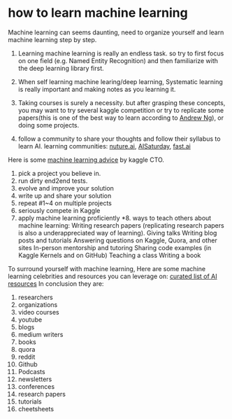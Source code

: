 # how to learn machine learning

Machine learning can seems daunting, need to organize yourself and learn machine learning step by step.
1. Learning machine learning is really an endless task. so try to first focus on one field (e.g. Named Entity Recognition) and then familiarize with the deep learning library first.

1. When self learning machine learing/deep learning, Systematic learning is really important and making notes as you learning it.
    
1. Taking courses is surely a necessity. but after grasping these concepts, you may want to try several kaggle competition or try to replicate some papers(this is one of the best way to learn according to [Andrew Ng](https://www.quora.com/How-can-beginners-in-machine-learning-who-have-finished-their-MOOCs-in-machine-learning-and-deep-learning-take-it-to-the-next-level-and-get-to-the-point-of-being-able-to-read-research-papers-productively-contribute-in-an-industry)), or doing some projects.

1. follow a community to share your thoughts and follow their syllabus to learn AI. learning communities:
[nuture.ai](https://nurture.ai/), [AISaturday](https://nurture.ai/ai-saturdays), [fast.ai](www.fast.ai)


Here is some [machine learning advice](http://blog.kaggle.com/2017/04/17/the-best-sources-to-study-machine-learning-and-ai-with-ben-hamner-kaggle-cto/) by kaggle CTO.

1. pick a project you believe in.
2. run dirty end2end tests.
3. evolve and improve your solution
4. write up and share your solution
5. repeat #1~4 on multiple projects
6. seriously compete in Kaggle
7. apply machine learning proficiently
*8. ways to teach others about machine learning:
    Writing research papers (replicating research papers is also a underappreciated way of learning).
    Giving talks
    Writing blog posts and tutorials
    Answering questions on Kaggle, Quora, and other sites
    In-person mentorship and tutoring
    Sharing code examples (in Kaggle Kernels and on GitHub)
    Teaching a class
    Writing a book


To surround yourself with machine learning, Here are some machine learning celebrities and resources you can leverage on:
[curated list of AI resources](https://medium.com/machine-learning-in-practice/my-curated-list-of-ai-and-machine-learning-resources-from-around-the-web-9a97823b8524)
In conclusion they are:
1.  researchers
2.  organizations
3.  video courses
4.  youtube
5.  blogs
6.  medium writers
7.  books
8.  quora
9.  reddit
10. Github
11. Podcasts
12. newsletters
13. conferences
14. research papers
15. tutorials
16. cheetsheets
